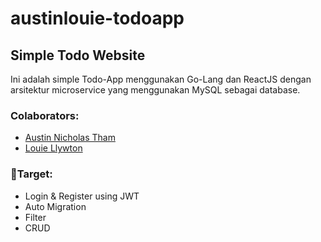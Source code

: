 # austinlouie-todoapp
## Simple Todo Website
Ini adalah simple Todo-App menggunakan Go-Lang dan ReactJS dengan arsitektur microservice yang menggunakan MySQL sebagai database.

### Colaborators:
 - <a href="https://github.com/AustinNick"> Austin Nicholas Tham </a>
 - <a href="https://github.com/louiellywton"> Louie Llywton </a>

### 📌Target:
 - Login & Register using JWT
 - Auto Migration
 - Filter
 - CRUD